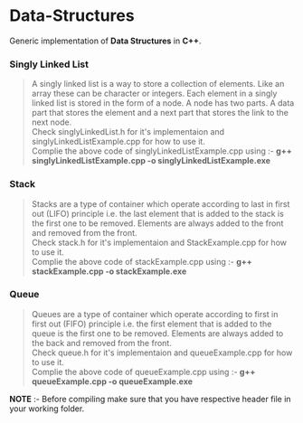 # **Data-Structures**
Generic implementation of **Data Structures** in **C++**.

### Singly Linked List 
>A singly linked list is a way to store a collection of elements. Like an array these can be character or integers. Each element in a singly linked list is stored in the form of a node. A node has two parts. A data part that stores the element and a next part that stores the link to the next node.<br/>
Check singlyLinkedList.h for it's implementaion and singlyLinkedListExample.cpp for how to use it.<br/>
Complie the above code of singlyLinkedListExample.cpp using :- **g++ singlyLinkedListExample.cpp -o singlyLinkedListExample.exe**


### Stack 
>Stacks are a type of container which operate according to last in first out (LIFO) principle i.e. the last element that is added to the stack is the first one to be removed. Elements are always added to the front and removed from the front.<br/>
Check stack.h for it's implementaion and StackExample.cpp for how to use it.<br/>
Complie the above code of stackExample.cpp using :- **g++ stackExample.cpp -o stackExample.exe**

### Queue 
>Queues are a type of container which operate according to first in first out (FIFO) principle i.e. the first element that is added to the queue is the first one to be removed. Elements are always added to the back and removed from the front.<br/>
Check queue.h for it's implementaion and queueExample.cpp for how to use it.</br>
Complie the above code of queueExample.cpp using :- **g++ queueExample.cpp -o queueExample.exe**

**NOTE** :- Before compiling make sure that you have respective header file in your working folder.

